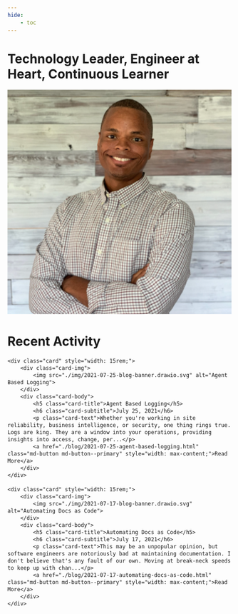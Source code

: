```yaml
---
hide:
    - toc
---
```

<style>
  .md-content__button {
    display: none;
  }
</style>

# Technology Leader, Engineer at Heart, Continuous Learner


<div class="portrait">
    <img src="./img/portrait1.drawio.svg">
</div>


# Recent Activity
<section class="grid">
    
    <div class="card" style="width: 15rem;">
        <div class="card-img">
            <img src="./img/2021-07-25-blog-banner.drawio.svg" alt="Agent Based Logging">
        </div>
        <div class="card-body">
            <h5 class="card-title">Agent Based Logging</h5>
            <h6 class="card-subtitle">July 25, 2021</h6>
            <p class="card-text">Whether you're working in site reliability, business intelligence, or security, one thing rings true. Logs are king. They are a window into your operations, providing insights into access, change, per...</p>
            <a href="./blog/2021-07-25-agent-based-logging.html" class="md-button md-button--primary" style="width: max-content;">Read More</a>
        </div>
    </div>
    
    <div class="card" style="width: 15rem;">
        <div class="card-img">
            <img src="./img/2021-07-17-blog-banner.drawio.svg" alt="Automating Docs as Code">
        </div>
        <div class="card-body">
            <h5 class="card-title">Automating Docs as Code</h5>
            <h6 class="card-subtitle">July 17, 2021</h6>
            <p class="card-text">This may be an unpopular opinion, but software engineers are notoriously bad at maintaining documentation. I don't believe that's any fault of our own. Moving at break-neck speeds to keep up with chan...</p>
            <a href="./blog/2021-07-17-automating-docs-as-code.html" class="md-button md-button--primary" style="width: max-content;">Read More</a>
        </div>
    </div>
    
</section>